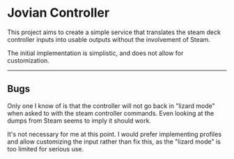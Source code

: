 Jovian Controller
=================

This project aims to create a simple service that translates the steam deck
controller inputs into usable outputs without the involvement of Steam.

The initial implementation is simplistic, and does not allow for customization.

* * *

Bugs
----

Only one I know of is that the controller will not go back in "lizard mode"
when asked to with the steam controller commands. Even looking at the dumps
from Steam seems to imply it should work.

It's not necessary for me at this point. I would prefer implementing profiles
and allow customizing the input rather than fix this, as the "lizard mode" is
too limited for serious use.
